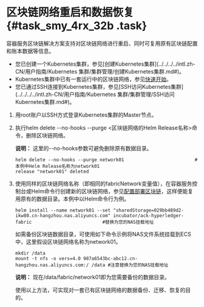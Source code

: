 # 区块链网络重启和数据恢复 {#task_smy_4rx_32b .task}

容器服务区块链解决方案支持对区块链网络进行重启、同时可复用原有区块链配置和账本数据等信息。

-   您已创建一个Kubernetes集群，参见[创建Kubernetes集群](../../../../intl.zh-CN/用户指南/Kubernetes 集群/集群管理/创建Kubernetes集群.md#)。
-   Kubernetes集群中已有一套运行中的区块链网络，参见[快速开始](intl.zh-CN/区块链解决方案/快速开始.md#)。
-   您已通过SSH连接到Kubernetes集群，参见[SSH访问Kubernetes集群](../../../../intl.zh-CN/用户指南/Kubernetes 集群/集群管理/SSH访问Kubernetes集群.md#)。

1.  用root账户以SSH方式登录Kubernetes集群的Master节点。 
2.  执行helm delete --no-hooks --purge <区块链网络的Helm Release名称\>命令，删除区块链网络。 

    **说明：** 这里的--no-hooks参数可避免删除原有数据目录。

    ```
    helm delete --no-hooks --purge network01                          #本例中Helm Release名称为network01
    release "network01" deleted
    ```

3.  使用同样的区块链网络名称（即相同的fabricNetwork变量值），在容器服务控制台或Helm命令行创建新的区块链网络，参见[配置部署区块链](intl.zh-CN/区块链解决方案/配置部署区块链.md#)，这样便能复用原有的数据目录。本例中以Helm命令行为例。 

    ```
    helm install --name network01 --set "sharedStorage=029bb489d2-ikw80.cn-hangzhou.nas.aliyuncs.com" incubator/ack-hyperledger-fabric                          #替换为您的NAS挂载地址
    
    ```

    如需备份区块链数据目录，可使用如下命令示例将NAS文件系统挂载到ECS中，这里假设区块链网络名称为network01。

    ```
    mkdir /data
    mount -t nfs -o vers=4.0 987a6543bc-abc12.cn-hangzhou.nas.aliyuncs.com:/ /data #注意替换为您的NAS挂载地址
    ```

    **说明：** 现在/data/fabric/network01即为您需要备份的数据目录。

    使用以上方法，可实现对一套已有区块链网络的数据备份、迁移、恢复的目的。


